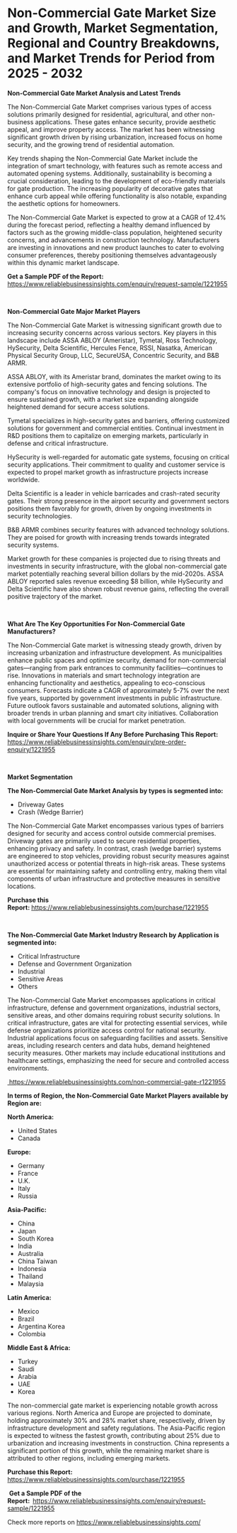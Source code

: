 <p><h1>Non-Commercial Gate Market Size and Growth, Market Segmentation, Regional and Country Breakdowns, and Market Trends for Period from 2025 -  2032</h1></p><p><strong>Non-Commercial Gate Market Analysis and Latest Trends</strong></p>
<p><p>The Non-Commercial Gate Market comprises various types of access solutions primarily designed for residential, agricultural, and other non-business applications. These gates enhance security, provide aesthetic appeal, and improve property access. The market has been witnessing significant growth driven by rising urbanization, increased focus on home security, and the growing trend of residential automation.</p><p>Key trends shaping the Non-Commercial Gate Market include the integration of smart technology, with features such as remote access and automated opening systems. Additionally, sustainability is becoming a crucial consideration, leading to the development of eco-friendly materials for gate production. The increasing popularity of decorative gates that enhance curb appeal while offering functionality is also notable, expanding the aesthetic options for homeowners.</p><p>The Non-Commercial Gate Market is expected to grow at a CAGR of 12.4% during the forecast period, reflecting a healthy demand influenced by factors such as the growing middle-class population, heightened security concerns, and advancements in construction technology. Manufacturers are investing in innovations and new product launches to cater to evolving consumer preferences, thereby positioning themselves advantageously within this dynamic market landscape.</p></p>
<p><strong>Get a Sample PDF of the Report:&nbsp;</strong> <a href="https://www.reliablebusinessinsights.com/enquiry/request-sample/1221955?utm_campaign=1720&utm_medium=2&utm_source=Github&utm_content=ia&utm_term=09022025&utm_id=non-commercial-gate">https://www.reliablebusinessinsights.com/enquiry/request-sample/1221955</a></p>
<p>&nbsp;</p>
<p><strong>Non-Commercial Gate Major Market Players</strong></p>
<p><p>The Non-Commercial Gate Market is witnessing significant growth due to increasing security concerns across various sectors. Key players in this landscape include ASSA ABLOY (Ameristar), Tymetal, Ross Technology, HySecurity, Delta Scientific, Hercules Fence, RSSI, Nasatka, American Physical Security Group, LLC, SecureUSA, Concentric Security, and B&B ARMR.</p><p>ASSA ABLOY, with its Ameristar brand, dominates the market owing to its extensive portfolio of high-security gates and fencing solutions. The company's focus on innovative technology and design is projected to ensure sustained growth, with a market size expanding alongside heightened demand for secure access solutions.</p><p>Tymetal specializes in high-security gates and barriers, offering customized solutions for government and commercial entities. Continual investment in R&D positions them to capitalize on emerging markets, particularly in defense and critical infrastructure.</p><p>HySecurity is well-regarded for automatic gate systems, focusing on critical security applications. Their commitment to quality and customer service is expected to propel market growth as infrastructure projects increase worldwide.</p><p>Delta Scientific is a leader in vehicle barricades and crash-rated security gates. Their strong presence in the airport security and government sectors positions them favorably for growth, driven by ongoing investments in security technologies.</p><p>B&B ARMR combines security features with advanced technology solutions. They are poised for growth with increasing trends towards integrated security systems.</p><p>Market growth for these companies is projected due to rising threats and investments in security infrastructure, with the global non-commercial gate market potentially reaching several billion dollars by the mid-2020s. ASSA ABLOY reported sales revenue exceeding $8 billion, while HySecurity and Delta Scientific have also shown robust revenue gains, reflecting the overall positive trajectory of the market.</p></p>
<p>&nbsp;</p>
<p><strong>What Are The Key Opportunities For Non-Commercial Gate Manufacturers?</strong></p>
<p><p>The Non-Commercial Gate market is witnessing steady growth, driven by increasing urbanization and infrastructure development. As municipalities enhance public spaces and optimize security, demand for non-commercial gates—ranging from park entrances to community facilities—continues to rise. Innovations in materials and smart technology integration are enhancing functionality and aesthetics, appealing to eco-conscious consumers. Forecasts indicate a CAGR of approximately 5-7% over the next five years, supported by government investments in public infrastructure. Future outlook favors sustainable and automated solutions, aligning with broader trends in urban planning and smart city initiatives. Collaboration with local governments will be crucial for market penetration.</p></p>
<p><strong>Inquire or Share Your Questions If Any Before Purchasing This Report:</strong> <a href="https://www.reliablebusinessinsights.com/enquiry/pre-order-enquiry/1221955?utm_campaign=1720&utm_medium=2&utm_source=Github&utm_content=ia&utm_term=09022025&utm_id=non-commercial-gate">https://www.reliablebusinessinsights.com/enquiry/pre-order-enquiry/1221955</a></p>
<p>&nbsp;</p>
<p><strong>Market Segmentation</strong></p>
<p><strong>The Non-Commercial Gate Market Analysis by types is segmented into:</strong></p>
<p><ul><li>Driveway Gates</li><li>Crash (Wedge Barrier)</li></ul></p>
<p><p>The Non-Commercial Gate Market encompasses various types of barriers designed for security and access control outside commercial premises. Driveway gates are primarily used to secure residential properties, enhancing privacy and safety. In contrast, crash (wedge barrier) systems are engineered to stop vehicles, providing robust security measures against unauthorized access or potential threats in high-risk areas. These systems are essential for maintaining safety and controlling entry, making them vital components of urban infrastructure and protective measures in sensitive locations.</p></p>
<p><strong>Purchase this Report:&nbsp;</strong><a href="https://www.reliablebusinessinsights.com/purchase/1221955?utm_campaign=1720&utm_medium=2&utm_source=Github&utm_content=ia&utm_term=09022025&utm_id=non-commercial-gate">https://www.reliablebusinessinsights.com/purchase/1221955</a></p>
<p>&nbsp;</p>
<p><strong>The Non-Commercial Gate Market Industry Research by Application is segmented into:</strong></p>
<p><ul><li>Critical Infrastructure</li><li>Defense and Government Organization</li><li>Industrial</li><li>Sensitive Areas</li><li>Others</li></ul></p>
<p><p>The Non-Commercial Gate Market encompasses applications in critical infrastructure, defense and government organizations, industrial sectors, sensitive areas, and other domains requiring robust security solutions. In critical infrastructure, gates are vital for protecting essential services, while defense organizations prioritize access control for national security. Industrial applications focus on safeguarding facilities and assets. Sensitive areas, including research centers and data hubs, demand heightened security measures. Other markets may include educational institutions and healthcare settings, emphasizing the need for secure and controlled access environments.</p></p>
<p><a href="https://www.reliablebusinessinsights.com/non-commercial-gate-r1221955?utm_campaign=1720&utm_medium=2&utm_source=Github&utm_content=ia&utm_term=09022025&utm_id=non-commercial-gate">&nbsp;https://www.reliablebusinessinsights.com/non-commercial-gate-r1221955</a></p>
<p><strong>In terms of Region, the Non-Commercial Gate Market Players available by Region are:</strong></p>
<p>
    <p> <strong> North America: </strong>
        <ul>
            <li>United States</li>
            <li>Canada</li>
        </ul>
        </p> 
    <p> <strong> Europe: </strong>
        <ul>
            <li>Germany</li>
            <li>France</li>
            <li>U.K.</li>
            <li>Italy</li>
            <li>Russia</li>
        </ul>
        </p> 
    <p> <strong> Asia-Pacific: </strong>
        <ul>
            <li>China</li>
            <li>Japan</li>
            <li>South Korea</li>
            <li>India</li>
            <li>Australia</li>
            <li>China Taiwan</li>
            <li>Indonesia</li>
            <li>Thailand</li>
            <li>Malaysia</li>
        </ul>
        </p> 
    <p> <strong> Latin America: </strong>
        <ul>
            <li>Mexico</li>
            <li>Brazil</li>
            <li>Argentina Korea</li>
            <li>Colombia</li>
        </ul>
        </p> 
    <p> <strong> Middle East & Africa: </strong>
        <ul>
            <li>Turkey</li>
            <li>Saudi</li>
            <li>Arabia</li>
            <li>UAE</li>
            <li>Korea</li>
        </ul>
    </p>
    </p>
<p><p>The non-commercial gate market is experiencing notable growth across various regions. North America and Europe are projected to dominate, holding approximately 30% and 28% market share, respectively, driven by infrastructure development and safety regulations. The Asia-Pacific region is expected to witness the fastest growth, contributing about 25% due to urbanization and increasing investments in construction. China represents a significant portion of this growth, while the remaining market share is attributed to other regions, including emerging markets.</p></p>
<p><strong>Purchase this Report: </strong><a href="https://www.reliablebusinessinsights.com/purchase/1221955?utm_campaign=1720&utm_medium=2&utm_source=Github&utm_content=ia&utm_term=09022025&utm_id=non-commercial-gate">https://www.reliablebusinessinsights.com/purchase/1221955</a></p>
<p>&nbsp;<strong>Get a Sample PDF of the Report:&nbsp;&nbsp;</strong><a href="https://www.reliablebusinessinsights.com/enquiry/request-sample/1221955?utm_campaign=1720&utm_medium=2&utm_source=Github&utm_content=ia&utm_term=09022025&utm_id=non-commercial-gate">https://www.reliablebusinessinsights.com/enquiry/request-sample/1221955</a></p>
<p><strong></strong></p>
<p>Check more reports on <a href="https://www.reliablebusinessinsights.com/?utm_campaign=1720&utm_medium=2&utm_source=Github&utm_content=ia&utm_term=09022025&utm_id=non-commercial-gate">https://www.reliablebusinessinsights.com/</a></p>